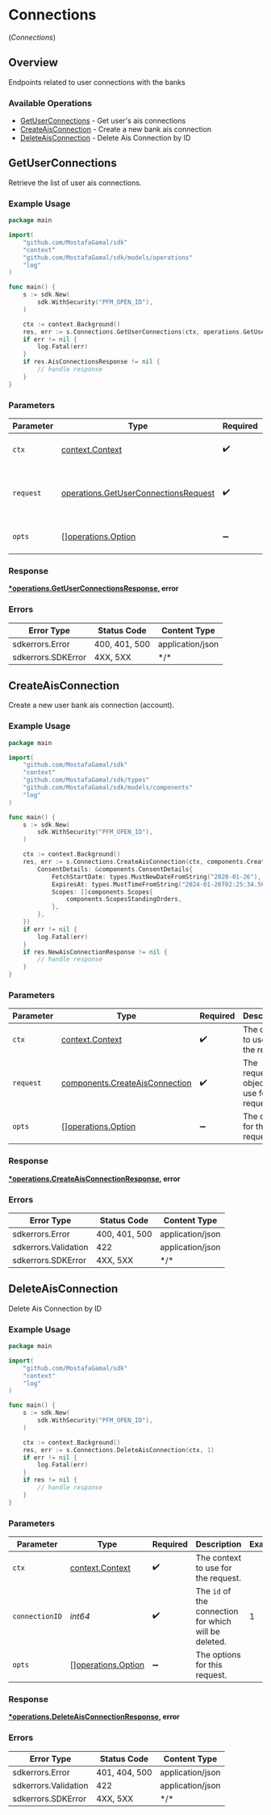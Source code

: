 # Connections
(*Connections*)

## Overview

Endpoints related to user connections with the banks

### Available Operations

* [GetUserConnections](#getuserconnections) - Get user's ais connections
* [CreateAisConnection](#createaisconnection) - Create a new bank ais connection
* [DeleteAisConnection](#deleteaisconnection) - Delete Ais Connection by ID

## GetUserConnections

Retrieve the list of user ais connections.

### Example Usage

```go
package main

import(
	"github.com/MostafaGamal/sdk"
	"context"
	"github.com/MostafaGamal/sdk/models/operations"
	"log"
)

func main() {
    s := sdk.New(
        sdk.WithSecurity("PFM_OPEN_ID"),
    )

    ctx := context.Background()
    res, err := s.Connections.GetUserConnections(ctx, operations.GetUserConnectionsRequest{})
    if err != nil {
        log.Fatal(err)
    }
    if res.AisConnectionsResponse != nil {
        // handle response
    }
}
```

### Parameters

| Parameter                                                                                    | Type                                                                                         | Required                                                                                     | Description                                                                                  |
| -------------------------------------------------------------------------------------------- | -------------------------------------------------------------------------------------------- | -------------------------------------------------------------------------------------------- | -------------------------------------------------------------------------------------------- |
| `ctx`                                                                                        | [context.Context](https://pkg.go.dev/context#Context)                                        | :heavy_check_mark:                                                                           | The context to use for the request.                                                          |
| `request`                                                                                    | [operations.GetUserConnectionsRequest](../../models/operations/getuserconnectionsrequest.md) | :heavy_check_mark:                                                                           | The request object to use for the request.                                                   |
| `opts`                                                                                       | [][operations.Option](../../models/operations/option.md)                                     | :heavy_minus_sign:                                                                           | The options for this request.                                                                |

### Response

**[*operations.GetUserConnectionsResponse](../../models/operations/getuserconnectionsresponse.md), error**

### Errors

| Error Type         | Status Code        | Content Type       |
| ------------------ | ------------------ | ------------------ |
| sdkerrors.Error    | 400, 401, 500      | application/json   |
| sdkerrors.SDKError | 4XX, 5XX           | \*/\*              |

## CreateAisConnection

Create a new user bank ais connection (account).

### Example Usage

```go
package main

import(
	"github.com/MostafaGamal/sdk"
	"context"
	"github.com/MostafaGamal/sdk/types"
	"github.com/MostafaGamal/sdk/models/components"
	"log"
)

func main() {
    s := sdk.New(
        sdk.WithSecurity("PFM_OPEN_ID"),
    )

    ctx := context.Background()
    res, err := s.Connections.CreateAisConnection(ctx, components.CreateAisConnection{
        ConsentDetails: &components.ConsentDetails{
            FetchStartDate: types.MustNewDateFromString("2020-01-26"),
            ExpiresAt: types.MustTimeFromString("2024-01-26T02:25:34.569+00:00"),
            Scopes: []components.Scopes{
                components.ScopesStandingOrders,
            },
        },
    })
    if err != nil {
        log.Fatal(err)
    }
    if res.NewAisConnectionResponse != nil {
        // handle response
    }
}
```

### Parameters

| Parameter                                                                        | Type                                                                             | Required                                                                         | Description                                                                      |
| -------------------------------------------------------------------------------- | -------------------------------------------------------------------------------- | -------------------------------------------------------------------------------- | -------------------------------------------------------------------------------- |
| `ctx`                                                                            | [context.Context](https://pkg.go.dev/context#Context)                            | :heavy_check_mark:                                                               | The context to use for the request.                                              |
| `request`                                                                        | [components.CreateAisConnection](../../models/components/createaisconnection.md) | :heavy_check_mark:                                                               | The request object to use for the request.                                       |
| `opts`                                                                           | [][operations.Option](../../models/operations/option.md)                         | :heavy_minus_sign:                                                               | The options for this request.                                                    |

### Response

**[*operations.CreateAisConnectionResponse](../../models/operations/createaisconnectionresponse.md), error**

### Errors

| Error Type           | Status Code          | Content Type         |
| -------------------- | -------------------- | -------------------- |
| sdkerrors.Error      | 400, 401, 500        | application/json     |
| sdkerrors.Validation | 422                  | application/json     |
| sdkerrors.SDKError   | 4XX, 5XX             | \*/\*                |

## DeleteAisConnection

Delete Ais Connection by ID

### Example Usage

```go
package main

import(
	"github.com/MostafaGamal/sdk"
	"context"
	"log"
)

func main() {
    s := sdk.New(
        sdk.WithSecurity("PFM_OPEN_ID"),
    )

    ctx := context.Background()
    res, err := s.Connections.DeleteAisConnection(ctx, 1)
    if err != nil {
        log.Fatal(err)
    }
    if res != nil {
        // handle response
    }
}
```

### Parameters

| Parameter                                                | Type                                                     | Required                                                 | Description                                              | Example                                                  |
| -------------------------------------------------------- | -------------------------------------------------------- | -------------------------------------------------------- | -------------------------------------------------------- | -------------------------------------------------------- |
| `ctx`                                                    | [context.Context](https://pkg.go.dev/context#Context)    | :heavy_check_mark:                                       | The context to use for the request.                      |                                                          |
| `connectionID`                                           | *int64*                                                  | :heavy_check_mark:                                       | The `id` of the connection for which will be deleted.    | 1                                                        |
| `opts`                                                   | [][operations.Option](../../models/operations/option.md) | :heavy_minus_sign:                                       | The options for this request.                            |                                                          |

### Response

**[*operations.DeleteAisConnectionResponse](../../models/operations/deleteaisconnectionresponse.md), error**

### Errors

| Error Type           | Status Code          | Content Type         |
| -------------------- | -------------------- | -------------------- |
| sdkerrors.Error      | 401, 404, 500        | application/json     |
| sdkerrors.Validation | 422                  | application/json     |
| sdkerrors.SDKError   | 4XX, 5XX             | \*/\*                |